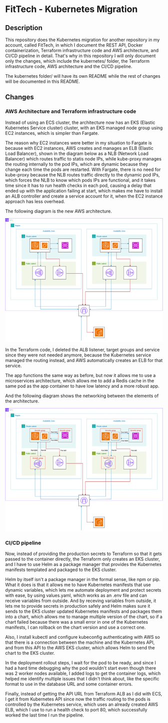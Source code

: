 # FitTech - Kubernetes Migration

## Description
This repository does the Kubernetes migration for another repository in my account, called FitTech, in which I document the REST API, Docker containerization, Terraform infrastructure code and AWS architecture, and CI/CD pipeline in detail. That's why in this repository I will only document only the changes, which include the kubernetes/ folder, the Terraform infrastructure code, AWS architecture and the CI/CD pipeline.

The kubernetes folder/ will have its own README while the rest of changes will be documented in this README.

## Changes

### AWS Architecture and Terraform infrastructure code
Instead of using an ECS cluster, the architecture now has an EKS (Elastic Kubernetes Service cluster) cluster, with an EKS managed node group using EC2 instances, which is simpler than Fargate.

The reason why EC2 instances were better in my situation to Fargate is because with EC2 instances, AWS creates and manages an ELB (Elastic Load Balancer), shown in the diagram below as a NLB (Network Load Balancer) which routes traffic to statis node IPs, while kube-proxy manages the routing internally to the pod IPs, which are dynamic because they change each time the pods are restarted. With Fargate, there is no need for kube-proxy because the NLB routes traffic directly to the dynamic pod IPs, which forces the NLB to know which pods IPs are functional, and it takes time since it has to run health checks in each pod, causing a delay that ended up with the application failing at start, which makes me have to install an ALB controller and create a service account for it, when the EC2 instance approach has less overhead.

The following diagram is the new AWS architecture.

![ARCHITECTURE](docs/images/EKS-ARCHITECTURE.png)

In the Terraform code, I deleted the ALB listener, target groups and service since they were not needed anymore, because the Kubernetes service managed the routing instead, and AWS automatically creates an ELB for that service.

The app functions the same way as before, but now it allows me to use a microservices architecture, which allows me to add a Redis cache in the same pod as the app container to have low latency and a more robust app.

And the following diagram shows the networking between the elements of the architecture.

![NETWORKING](docs/images/EKS-NETWORKING.png)

### CI/CD pipeline
Now, instead of providing the production secrets to Terraform so that it gets passed to the container directly, the Terraform only creates an EKS cluster, and I have to use Helm as a package manager that provides the Kubernetes manifests templated and packaged to the EKS cluster.

Helm by itself isn't a package manager in the formal sense, like npm or pip. What it does is that it allows me to have Kubernetes manifests that use dynamic variables, which lets me automate deployment and protect secrets with ease, by using values.yaml, which works as an .env file and can receive variables from outside. And by receving variables from outside, it lets me to provide secrets in production safely and Helm makes sure it sends to the EKS cluster updated Kubernetes manifests and packages them into a chart, which allows me to manage multiple version of the chart, so if a chart failed because there was a small error in one of the Kubernetes manifests, I can rollback on the chart version and use a correct one.

Also, I install kubectl and configure kubeconfig authenticating with AWS so that there is a connection between the machine and the Kubernetes API, and from this API to the AWS EKS cluster, which allows Helm to send the chart to the EKS cluster.

In the deployment rollout steps, I wait for the pod to be ready, and since I had a hard time debugging why the pod wouldn't start even though there was 2 worker nodes available, I added logs to get the container logs, which helped me identify multiple issues that I didn't think about, like the specific format to use in the database URL and some container errors.

Finally, instead of getting the API URL from Terraform ALB as I did with ECS, I get it from Kubernetes API since now the traffic routing to the pods is controlled by the Kubernetes service, which uses an already created AWS ELB, which I use to run a health check to port 80, which successfully worked the last time I run the pipeline.